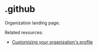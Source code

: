 # .github

Organization landing page.

Related resources: 

- [Customizing your organization's profile](https://docs.github.com/en/organizations/collaborating-with-groups-in-organizations/customizing-your-organizations-profile)